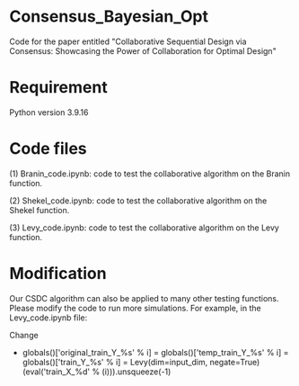 # Consensus_Bayesian_Opt

Code for the paper entitled "Collaborative Sequential Design via Consensus: Showcasing the Power of Collaboration for Optimal Design"

# Requirement

Python version 3.9.16

# Code files

(1) Branin_code.ipynb: code to test the collaborative algorithm on the Branin function.

(2) Shekel_code.ipynb: code to test the collaborative algorithm on the Shekel function.

(3) Levy_code.ipynb: code to test the collaborative algorithm on the Levy function.

# Modification

Our CSDC algorithm can also be applied to many other testing functions. Please modify the code to run more simulations. For example, in the Levy_code.ipynb file:

Change 

*   globals()['original_train_Y_%s' % i] = globals()['temp_train_Y_%s' % i] = globals()['train_Y_%s' % i] = Levy(dim=input_dim, negate=True)(eval('train_X_%d' % (i))).unsqueeze(-1)
